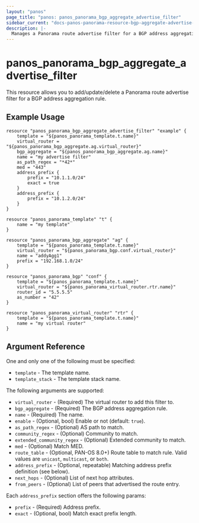 ```yaml
---
layout: "panos"
page_title: "panos: panos_panorama_bgp_aggregate_advertise_filter"
sidebar_current: "docs-panos-panorama-resource-bgp-aggregate-advertise-filter"
description: |-
  Manages a Panorama route advertise filter for a BGP address aggregation rule.
---
```


# panos_panorama_bgp_aggregate_advertise_filter

This resource allows you to add/update/delete a Panorama route advertise filter for a
BGP address aggregation rule.

## Example Usage

```hcl
resource "panos_panorama_bgp_aggregate_advertise_filter" "example" {
    template = "${panos_panorama_template.t.name}"
    virtual_router = "${panos_panorama_bgp_aggregate.ag.virtual_router}"
    bgp_aggregate = "${panos_panorama_bgp_aggregate.ag.name}"
    name = "my advertise filter"
    as_path_regex = "*42*"
    med = "443"
    address_prefix {
        prefix = "10.1.1.0/24"
        exact = true
    }
    address_prefix {
        prefix = "10.1.2.0/24"
    }
}

resource "panos_panorama_template" "t" {
    name = "my template"
}

resource "panos_panorama_bgp_aggregate" "ag" {
    template = "${panos_panorama_template.t.name}"
    virtual_router = "${panos_panorama_bgp.conf.virtual_router}"
    name = "addyAgg1"
    prefix = "192.168.1.0/24"
}

resource "panos_panorama_bgp" "conf" {
    template = "${panos_panorama_template.t.name}"
    virtual_router = "${panos_panorama_virtual_router.rtr.name}"
    router_id = "5.5.5.5"
    as_number = "42"
}

resource "panos_panorama_virtual_router" "rtr" {
    template = "${panos_panorama_template.t.name}"
    name = "my virtual router"
}
```

## Argument Reference

One and only one of the following must be specified:

* `template` - The template name.
* `template_stack` - The template stack name.

The following arguments are supported:

* `virtual_router` - (Required) The virtual router to add this filter to.
* `bgp_aggregate` - (Required) The BGP address aggregation rule.
* `name` - (Required) The name.
* `enable` - (Optional, bool) Enable or not (default: `true`).
* `as_path_regex` - (Optional) AS path to match.
* `community_regex` - (Optional) Community to match.
* `extended_community_regex` - (Optional) Extended community to match.
* `med` - (Optional) Match MED.
* `route_table` - (Optional, PAN-OS 8.0+) Route table to match rule.  Valid
  values are `unicast`, `multicast`, or `both`.
* `address_prefix` - (Optional, repeatable) Matching address prefix definition
  (see below).
* `next_hops` - (Optional) List of next hop attributes.
* `from_peers` - (Optional) List of peers that advertised the route entry.

Each `address_prefix` section offers the following params:

* `prefix` - (Required) Address prefix.
* `exact` - (Optional, bool) Match exact prefix length.
